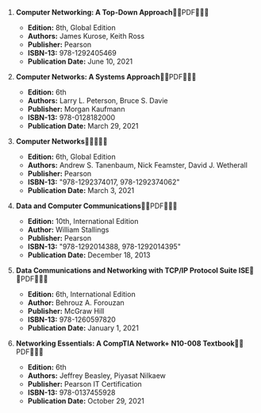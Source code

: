 1. **Computer Networking: A Top-Down Approach**🚨🚨PDF🚨🚨🚨
   - **Edition:** 8th, Global Edition
   - **Authors:** James Kurose, Keith Ross
   - **Publisher:** Pearson
   - **ISBN-13:** 978-1292405469
   - **Publication Date:** June 10, 2021

2. **Computer Networks: A Systems Approach**🚨🚨PDF🚨🚨🚨
   - **Edition:** 6th
   - **Authors:** Larry L. Peterson, Bruce S. Davie
   - **Publisher:** Morgan Kaufmann
   - **ISBN-13:** 978-0128182000
   - **Publication Date:** March 29, 2021

3. **Computer Networks**🚨🚨🚨🚨🚨
   - **Edition:** 6th, Global Edition
   - **Authors:** Andrew S. Tanenbaum, Nick Feamster, David J. Wetherall
   - **Publisher:** Pearson
   - **ISBN-13:** "978-1292374017, 978-1292374062"
   - **Publication Date:** March 3, 2021

4. **Data and Computer Communications**🚨🚨PDF🚨🚨🚨
   - **Edition:** 10th, International Edition
   - **Author:** William Stallings
   - **Publisher:** Pearson
   - **ISBN-13:** "978-1292014388, 978-1292014395"
   - **Publication Date:** December 18, 2013

5. **Data Communications and Networking with TCP/IP Protocol Suite ISE**🚨🚨PDF🚨🚨🚨
   - **Edition:** 6th, International Edition
   - **Author:** Behrouz A. Forouzan
   - **Publisher:** McGraw Hill
   - **ISBN-13:** 978-1260597820
   - **Publication Date:** January 1, 2021

6. **Networking Essentials: A CompTIA Network+ N10-008 Textbook**🚨🚨PDF🚨🚨🚨
   - **Edition:** 6th
   - **Authors:** Jeffrey Beasley, Piyasat Nilkaew
   - **Publisher:** Pearson IT Certification
   - **ISBN-13:** 978-0137455928
   - **Publication Date:** October 29, 2021
